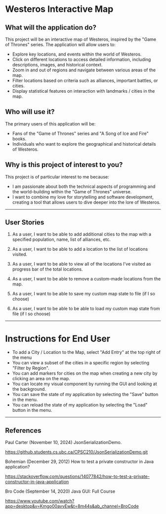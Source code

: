 # Westeros Interactive Map

## What will the application do?

This project will be an interactive map of Westeros, inspired by the "Game of Thrones" series. The application will allow users to:

- Explore key locations, and events within the world of Westeros.
- Click on different locations to access detailed information, including descriptions, images, and historical context.
- Zoom in and out of regions and navigate between various areas of the map.
- Filter locations based on criteria such as alliances, important battles, or cities.
- Display statistical features on interaction with landmarks / cities in the map.
  
## Who will use it?

The primary users of this application will be:

- Fans of the "Game of Thrones" series and "A Song of Ice and Fire" books.
- Individuals who want to explore the geographical and historical details of Westeros.

## Why is this project of interest to you?

This project is of particular interest to me because:

- I am passionate about both the technical aspects of programming and the world-building within the "Game of Thrones" universe.
- I want to combine my love for storytelling and software development, creating a tool that allows users to dive deeper into the lore of Westeros.

---

## User Stories

1. As a user, I want to be able to add additional cities to the map with a specified population, name, list of alliances, etc.

2. As a user, I want to be able to add a location to the list of locations visited.

3. As a user, I want to be able to view all of the locations I've visited as progress bar of the total locations.

3. As a user, I want to be able to remove a custom-made locations from the map.

4. As a user, I want to be able to save my custom map state to file (if I so choose)

5. As a user, I want to be able to be able to load my custom map state from file (if I so choose)

---

# Instructions for End User
- To add a City / Location to the Map, select "Add Entry" at the top right of the menu
- You can view a subset of the cities in a specific region by selecting "Filter by Region".
- You can add markers for cities on the map when creating a new city by clicking an area on the map.
- You can locate my visual component by running the GUI and looking at the background.
- You can save the state of my application by selecting the "Save" button in the menu.
- You can reload the state of my application by selecting the "Load" button in the menu.

---

## References

Paul Carter (November 10, 2024) JsonSerializationDemo.

https://github.students.cs.ubc.ca/CPSC210/JsonSerializationDemo.git

Bohemian (December 29, 2012) How to test a private constructor in Java application?

https://stackoverflow.com/questions/14077842/how-to-test-a-private-constructor-in-java-application

Bro Code (September 14, 2020) Java GUI: Full Course

https://www.youtube.com/watch?app=desktop&v=Kmgo00avvEw&t=8m44s&ab_channel=BroCode
